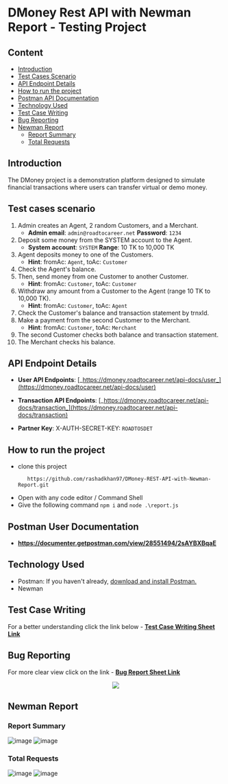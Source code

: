 # **DMoney Rest API with Newman Report -  Testing Project**

## **Content**
- [Introduction](#introduction)
- [Test Cases Scenario](#test-cases-scenario)
- [API Endpoint Details](#api-endpoint-details)
- [How to run the project](#How-to-run-the-project)
- [Postman API Documentation](#postman-api-documentation)
- [Technology Used](#Technology-Used)
- [Test Case Writing](#test-case-writing)
- [Bug Reporting](#bug-reporting)
- [Newman Report](#newman-report)
    - [Report Summary](#report-summary)
    - [Total Requests](#total-requests)
  
  
## Introduction

The DMoney project is a demonstration platform designed to simulate financial transactions where users can transfer virtual or demo money.

## Test cases scenario

1. Admin creates an Agent, 2 random Customers, and a Merchant.  
   - **Admin email**: `admin@roadtocareer.net`  **Password**: `1234`
2. Deposit some money from the SYSTEM account to the Agent.  
   - **System account**: `SYSTEM`  **Range**: 10 TK to 10,000 TK
3. Agent deposits money to one of the Customers.
   - **Hint**: fromAc: `Agent`, toAc: `Customer`     
4. Check the Agent's balance.
5. Then, send money from one Customer to another Customer.
   - **Hint**: fromAc: `Customer`, toAc: `Customer`  
6. Withdraw any amount from a Customer to the Agent (range 10 TK to 10,000 TK).
   - **Hint**: fromAc: `Customer`, toAc: `Agent`  
7. Check the Customer's balance and transaction statement by trnxId.
8. Make a payment from the second Customer to the Merchant.
   - **Hint**: fromAc: `Customer`, toAc: `Merchant`  
9. The second Customer checks both balance and transaction statement. 
10. The Merchant checks his balance.

## API Endpoint Details

- **User API Endpoints**: [_https://dmoney.roadtocareer.net/api-docs/user_](https://dmoney.roadtocareer.net/api-docs/user)

- **Transaction API Endpoints**: [_https://dmoney.roadtocareer.net/api-docs/transaction_](https://dmoney.roadtocareer.net/api-docs/transaction)
- **Partner Key**: X-AUTH-SECRET-KEY: `ROADTOSDET`

## How to run the project

- clone this project
   ```console
      https://github.com/rashadkhan97/DMoney-REST-API-with-Newman-Report.git
    ``` 
- Open with any code editor / Command Shell
- Give the following command ```npm i``` and ```node .\report.js```

## Postman User Documentation
  
  - **https://documenter.getpostman.com/view/28551494/2sAYBXBqaE**
  

## Technology Used
- Postman: If you haven't already, [download and install Postman.](https://www.postman.com/downloads/)
- Newman

## Test Case Writing
For a better understanding click the link below - [**Test Case Writing Sheet Link**](https://docs.google.com/spreadsheets/d/1cZdk7-ELz-Vps4aKg5e9OVTR-lj1iIwB/edit?usp=sharing&ouid=113748567292900710037&rtpof=true&sd=true)

## Bug Reporting
For more clear view click on the link - [**Bug Report Sheet Link**](https://docs.google.com/spreadsheets/d/1yvT0-m4jE2ueoB4oioztYkPadFLr6Yva/edit?usp=sharing&ouid=113748567292900710037&rtpof=true&sd=true)

<p align="center">
  <img src="https://github.com/user-attachments/assets/6022fe15-79b1-4922-968b-6c87294974a0" />
</p>


## Newman Report
### Report Summary 

![image](https://github.com/user-attachments/assets/0509a5bb-f58e-4532-8256-520ac70a20bf)
![image](https://github.com/user-attachments/assets/9c7b876b-1bef-44cb-b21b-c92dcb985eef)

### Total Requests
![image](https://github.com/user-attachments/assets/c1a37253-58c9-437b-916e-ff01dff176e7)
![image](https://github.com/user-attachments/assets/c0b5fdc1-d46a-482b-a1b6-0654e1736d5b)




